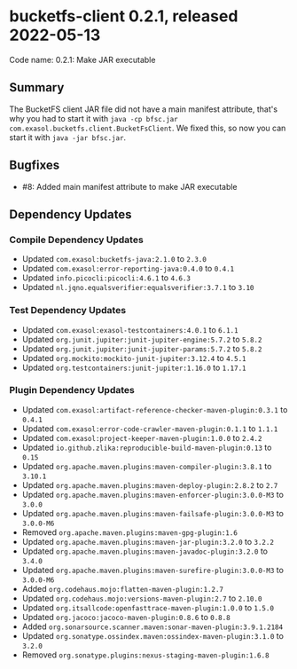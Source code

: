 # bucketfs-client 0.2.1, released 2022-05-13

Code name: 0.2.1: Make JAR executable

## Summary

The BucketFS client JAR file did not have a main manifest attribute, that's why you had to start it with `java -cp bfsc.jar com.exasol.bucketfs.client.BucketFsClient`. We fixed this, so now you can start it with `java -jar bfsc.jar`.

## Bugfixes

* #8: Added main manifest attribute to make JAR executable

## Dependency Updates

### Compile Dependency Updates

* Updated `com.exasol:bucketfs-java:2.1.0` to `2.3.0`
* Updated `com.exasol:error-reporting-java:0.4.0` to `0.4.1`
* Updated `info.picocli:picocli:4.6.1` to `4.6.3`
* Updated `nl.jqno.equalsverifier:equalsverifier:3.7.1` to `3.10`

### Test Dependency Updates

* Updated `com.exasol:exasol-testcontainers:4.0.1` to `6.1.1`
* Updated `org.junit.jupiter:junit-jupiter-engine:5.7.2` to `5.8.2`
* Updated `org.junit.jupiter:junit-jupiter-params:5.7.2` to `5.8.2`
* Updated `org.mockito:mockito-junit-jupiter:3.12.4` to `4.5.1`
* Updated `org.testcontainers:junit-jupiter:1.16.0` to `1.17.1`

### Plugin Dependency Updates

* Updated `com.exasol:artifact-reference-checker-maven-plugin:0.3.1` to `0.4.1`
* Updated `com.exasol:error-code-crawler-maven-plugin:0.1.1` to `1.1.1`
* Updated `com.exasol:project-keeper-maven-plugin:1.0.0` to `2.4.2`
* Updated `io.github.zlika:reproducible-build-maven-plugin:0.13` to `0.15`
* Updated `org.apache.maven.plugins:maven-compiler-plugin:3.8.1` to `3.10.1`
* Updated `org.apache.maven.plugins:maven-deploy-plugin:2.8.2` to `2.7`
* Updated `org.apache.maven.plugins:maven-enforcer-plugin:3.0.0-M3` to `3.0.0`
* Updated `org.apache.maven.plugins:maven-failsafe-plugin:3.0.0-M3` to `3.0.0-M6`
* Removed `org.apache.maven.plugins:maven-gpg-plugin:1.6`
* Updated `org.apache.maven.plugins:maven-jar-plugin:3.2.0` to `3.2.2`
* Updated `org.apache.maven.plugins:maven-javadoc-plugin:3.2.0` to `3.4.0`
* Updated `org.apache.maven.plugins:maven-surefire-plugin:3.0.0-M3` to `3.0.0-M6`
* Added `org.codehaus.mojo:flatten-maven-plugin:1.2.7`
* Updated `org.codehaus.mojo:versions-maven-plugin:2.7` to `2.10.0`
* Updated `org.itsallcode:openfasttrace-maven-plugin:1.0.0` to `1.5.0`
* Updated `org.jacoco:jacoco-maven-plugin:0.8.6` to `0.8.8`
* Added `org.sonarsource.scanner.maven:sonar-maven-plugin:3.9.1.2184`
* Updated `org.sonatype.ossindex.maven:ossindex-maven-plugin:3.1.0` to `3.2.0`
* Removed `org.sonatype.plugins:nexus-staging-maven-plugin:1.6.8`
